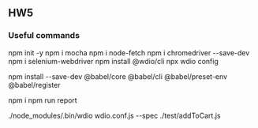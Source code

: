 ## HW5
### Useful commands

npm init -y
npm i mocha
npm i node-fetch
npm i chromedriver --save-dev
npm i selenium-webdriver
npm install @wdio/cli
npx wdio config

npm install --save-dev @babel/core @babel/cli @babel/preset-env @babel/register

npm i
npm run report

./node_modules/.bin/wdio wdio.conf.js --spec ./test/addToCart.js
